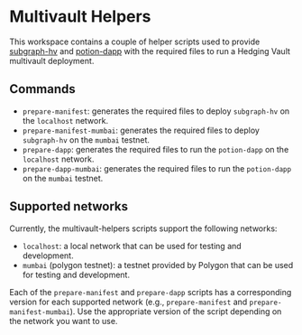 # Multivault Helpers

This workspace contains a couple of helper scripts used to provide [subgraph-hv](../../apps/subgraph-hv) and [potion-dapp](../../apps/potion-dapp) with the required files to run a Hedging Vault multivault deployment.

## Commands

- `prepare-manifest`: generates the required files to deploy `subgraph-hv` on the `localhost` network.
- `prepare-manifest-mumbai`: generates the required files to deploy `subgraph-hv` on the `mumbai` testnet.
- `prepare-dapp`: generates the required files to run the `potion-dapp` on the `localhost` network.
- `prepare-dapp-mumbai`: generates the required files to run the `potion-dapp` on the `mumbai` testnet.


## Supported networks

Currently, the multivault-helpers scripts support the following networks:

- `localhost`: a local network that can be used for testing and development.
- `mumbai` (polygon testnet): a testnet provided by Polygon that can be used for testing and development.

Each of the `prepare-manifest` and `prepare-dapp` scripts has a corresponding version for each supported network (e.g., `prepare-manifest` and `prepare-manifest-mumbai`). 
Use the appropriate version of the script depending on the network you want to use.
